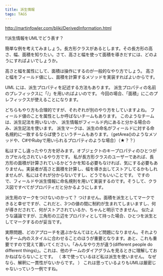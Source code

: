 ```yaml
---
title: 派生情報
tags: TAGS
---
```


http://martinfowler.com/bliki/DerivedInformation.html

!!派生情報をUMLでどう表す？

簡単な例を考えてみましょう。長方形クラスがあるとします。その長方形の高さ、幅、面積を知りたい。さて、高さと幅を使って面積を導きだすには、どのようにすればよいでしょうか。

高さと幅を属性にして、面積は操作にするのが一般的なやり方でしょう。
高さと幅をフィールド値にし、面積を計算するメソッドを実装すればよいからです。

UML には、派生プロパティを記述する方法もあります。
派生プロパティの名前のプレフィックスに「/」を用いればよいのです。
今回の場合、「面積」にこのプレフィックスが使えることになります。

どちらもやり方も合理的ですが、それぞれが別のやり方をしていますよね。
フィールド値のことを属性としか呼ばないチームもあります。
このようなチームは、派生記法を用いないか、
派生情報がフィールド内にあると分かる場合のみ、派生記法を使います。
派生マークは、派生の命名がフィールドに対する命名規約に一致するならば使うというチームもあります。（getArea()のようなメソッドや、C#やRubyで用いられるプロパティのような場合）（★？？）

私はすこし違ったやり方を好みます。オブジェクトのキープロパティのひとつがカプセル化されているやり方です。
私が長方形クラスのユーザーであれば、長方形の面積が計算されているかどうかを知る必要もなければ、気にする必要もありません。実装者が高さと面積を計算し、幅を導き出してストアしてるかもしれませんが、私にはそれが分からないですし、どうでもいいことです。
ですので、フィールドや派生情報に命名規則を用いて実装するのです。そうして、クラス図ですべてがプロパティだと分かるようにします。


派生用のマークをつけないのかって？ つけません。面積を派生としてマークできると幸せですが、これだと、3つの値の間に制約が生まれてしまいますし、何が導きだされて、何がストアされているか、ちゃんと明示できません。
似たような議論ですが、三角形の三辺をプロパティとして持った場合、ひとつを派生としてマークするのが妥当です。

実際問題、どのアプローチを選ぶかなんてほとんど問題になりません。それよりもチーム内のスタイルに合わせることのほうが重要となります。あと、これも重要ですので覚えて置いてください。「みんなやり方が違う(different people do different things)」。これは、他のチームのダイアグラムを見るときに理解しておかねばならないことです。
（
本で使っているほど私は派生を使いません。
なぜなら、解釈に一貫性がないからです。
）
これは思っているよりもUMLは厳密じゃないっていう一例ですね。
